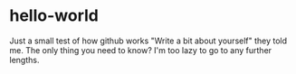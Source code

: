 # hello-world
Just a small test of how github works
"Write a bit about yourself" they told me. 
The only thing you need to know? 
I'm too lazy to go to any further lengths.
